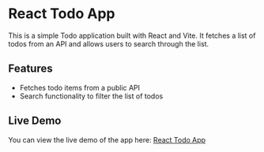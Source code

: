 # React Todo App

This is a simple Todo application built with React and Vite. It fetches a list of todos from an API and allows users to search through the list.

## Features

- Fetches todo items from a public API
- Search functionality to filter the list of todos

## Live Demo

You can view the live demo of the app here: [React Todo App](https://akula-saikiran.github.io/react-todo-app/)

